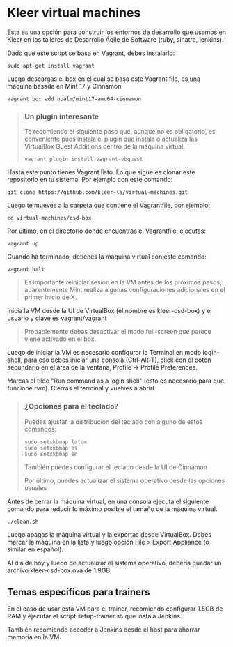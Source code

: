 # Kleer virtual machines

Esta es una opción para construir los entornos de desarrollo que usamos en
Kleer en los talleres de Desarrollo Ágile de Software (ruby, sinatra, jenkins).

Dado que este script se basa en Vagrant, debes instalarlo:

    sudo apt-get install vagrant

Luego descargas el box en el cual se basa este Vagrant file, es una máquina 
basada en Mint 17 y Cinnamon

    vagrant box add npalm/mint17-amd64-cinnamon


> ### Un plugin interesante
> 
> Te recomiendo el siguiente paso que, aunque no es obligatorio, es conveniente
> pues instala el plugin que instala o actualiza las VirtualBox Guest Additions
> dentro de la máquina virtual.
> 
>     vagrant plugin install vagrant-vbguest


Hasta este punto tienes Vagrant listo. Lo que sigue es clonar este repositorio 
en tu sistema. Por ejemplo con este comando:

    git clone https://github.com/kleer-la/virtual-machines.git

Luego te mueves a la carpeta que contiene el Vagrantfile, por ejemplo:

    cd virtual-machines/csd-box

Por último, en el directorio donde encuentras el Vagrantfile, ejecutas:

    vagrant up

Cuando ha terminado, detienes la máquina virtual con este comando:

    vagrant halt

> Es importante reiniciar sesión en la VM antes de los próximos pasos, aparentemente
> Mint realiza algunas configuraciones adicionales en el primer inicio de X.

Inicia la VM desde la UI de VirtualBox (el nombre es kleer-csd-box) y el usuario y clave 
es vagrant/vagrant

> Probablemente debas desactivar el modo full-screen que parece viene activado en el box.

Luego de iniciar la VM es necesario configurar la Terminal en modo login-shell,
para eso debes iniciar una consola (Ctrl-Alt-T), click con el botón secundario
en el área de la ventana, Profile -> Profile Preferences.

Marcas el tilde "Run command as a login shell" (esto es necesario para
que funcione rvm). Cierras el terminal y vuelves a abrirl.

> ### ¿Opciones para el teclado?
> Puedes ajustar la distribución del teclado con alguno de estos comandos:
> 
>     sudo setxkbmap latam
>     sudo setxkbmap es
>     sudo setxkbmap en
> 
> También puedes configurar el teclado desde la UI de Cinnamon
> 
> Por último, puedes actualizar el sistema operativo desde las opciones usuales

Antes de cerrar la máquina virtual, en una consola ejecuta el siguiente comando para
reducir lo máximo posible el tamaño de la máquina virtual.

    ./clean.sh

Luego apagas la máquina virtual y la exportas desde VirtualBox. Debes marcar la máquina
en la lista y luego opción File > Export Appliance (o similar en español).

Al dia de hoy y luedo de actualizar el sistema operativo, debería quedar un archivo
kleer-csd-box.ova de 1.9GB

## Temas específicos para trainers

En el caso de usar esta VM para el trainer, recomiendo configurar 1.5GB de RAM
y ejecutar el script setup-trainer.sh que instala Jenkins.

También recomiendo acceder a Jenkins desde el host para ahorrar memoria en la VM.
